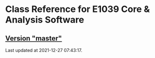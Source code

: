 # Class Reference for E1039 Core & Analysis Software
## [Version "master"](master/)
Last updated at 2021-12-27 07:43:17.
